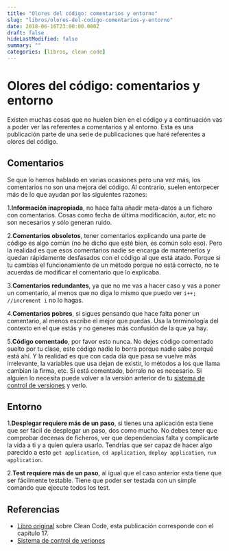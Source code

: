 ```yaml
---
title: "Olores del código: comentarios y entorno"
slug: "libros/olores-del-codigo-comentarios-y-entorno"
date: 2018-06-16T23:00:00.000Z
draft: false
hideLastModified: false
summary: ""
categories: [libros, clean code]
---
```


Olores del código: comentarios y entorno
================================================================================

  Existen muchas cosas que no huelen bien en el código y a continuación vas a
  poder ver las referentes a comentarios y al entorno. Esta es una publicación
  parte de una serie de publicaciones que haré referentes a olores del código.

Comentarios
--------------------------------------------------------------------------------

  Se que lo hemos hablado en varias ocasiones pero una vez más, los comentarios
  no son una mejora del código. Al contrario, suelen entorpecer más de lo que
  ayudan por las siguientes razones:

  1.__Información inapropiada__, no hace falta añadir meta-datos a un fichero
  con comentarios. Cosas como fecha de última modificación, autor, etc no son
  necesarios y sólo generan ruido.

  2.__Comentarios obsoletos__, tener comentarios explicando una parte de código
  es algo común (no he dicho que esté bien, es común solo eso). Pero la realidad
  es que esos comentarios nadie se encarga de mantenerlos y quedan rápidamente
  desfasados con el código al que está atado. Porque si tu cambias el
  funcionamiento de un método porque no está correcto, no te acuerdas de
  modificar el comentario que lo explicaba.

  3.__Comentarios redundantes__, ya que no me vas a hacer caso y vas a poner un
  comentario, al menos que no diga lo mismo que puedo ver `i++; //increment i`
  no lo hagas.

  4.__Comentarios pobres__, si sigues pensando que hace falta poner un
  comentario, al menos escribe el mejor que puedas. Usa la terminología del
  contexto en el que estás y no generes más confusión de la que ya hay.

  5.__Código comentado__, por favor esto nunca. No dejes código comentado suelto
  por tu clase, este código nadie lo borra porque nadie sabe porqué está ahí. Y
  la realidad es que con cada día que pasa se vuelve más irrelevante, la
  variables que usa dejan de existir, lo métodos a los que llama cambian la
  firma, etc. Si está comentado, bórralo no es necesario. Si alguien lo necesita
  puede volver a la versión anterior de tu [sistema de control de versiones] y
  verlo.

Entorno
--------------------------------------------------------------------------------

  1.__Desplegar requiere más de un paso__, si tienes una aplicación esta tiene
  que ser fácil de desplegar un paso, dos como mucho. No debes tener que
  comprobar decenas de ficheros, ver que dependencias falta y complicarte la
  vida a ti y a quien quiera usarlo. Tendrías que ser capaz de hacer algo
  parecido a esto `get application`, `cd application`, `deploy application`,
  `run application`.

  2.__Test requiere más de un paso__, al igual que el caso anterior esta tiene
  que ser fácilmente testable. Tiene que poder ser testada con un simple
  comando que ejecute todos los test.

Referencias
--------------------------------------------------------------------------------

* [Libro original] sobre Clean Code, esta publicación corresponde con el
capítulo 17.
* [Sistema de control de veriones][sistema de control de versiones]

<!------------------------------ All links here ------------------------------->

[sistema de control de versiones]: https://es.wikipedia.org/wiki/Control_de_versiones
[Libro original]: https://leer.amazon.es/kp/embed?asin=B001GSTOAM&preview=newtab&linkCode=kpe&ref_=cm_sw_r_kb_dp_bopYAb3Y71AX3&tag=5413
